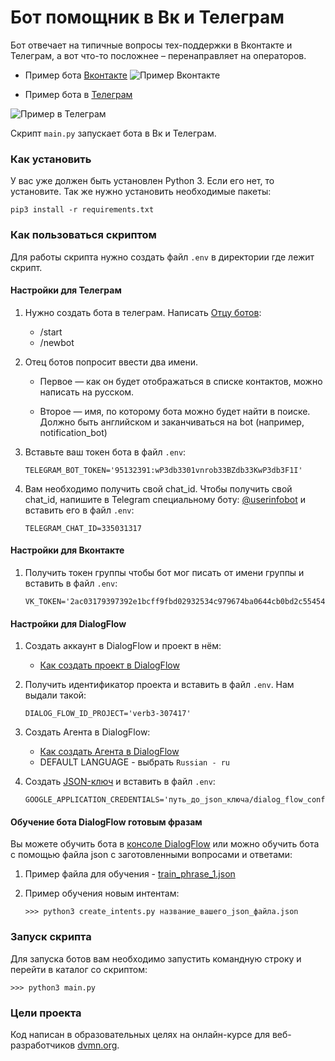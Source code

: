 # Бот помощник в Вк и Телеграм

Бот отвечает на типичные вопросы тех-поддержки в Вконтакте и Телеграм, а вот что-то посложнее – перенаправляет на операторов. 

* Пример бота [Вконтакте](https://vk.com/im?media=&sel=-203493103)
![Пример Вконтакте](https://s221vla.storage.yandex.net/rdisk/014789cef8acad41238cb96c626750baeb9ad57f9d66bdd6a1750004b66ebc0b/605a413b/gYM6vOLH3ltThvsLhTsgmmcYu3HisyGzqeqQeVArq4ZVWoypia2_-2Vud0H93FrhyFSH2s5tgrpMOPaHV8iICQ==?uid=344477538&filename=Untitled.gif&disposition=inline&hash=&limit=0&content_type=image%2Fgif&owner_uid=344477538&fsize=572550&hid=6f11372597de1f7e797c8f2fc9825614&media_type=image&tknv=v2&etag=339b521887c95d893adec3052046fb0c&rtoken=oZkb9Fa5zPgR&force_default=yes&ycrid=na-31149a1d9c1c323142134c07f8f7d8da-downloader6e&ts=5be392dd684c0&s=ecf5ffcfffaa2c3d69a37b36c68160de8286910870e0f6eecf1b0c51fae01da0&pb=U2FsdGVkX1_xNYDWFf8560-q18i5dPjOk-XJPuSQF5X6U7w4XK1yY19J4JxZaZpHGE2JTOO2MRkwFjww5U_Mk-Ol-Wlt0tzLhWR72wgehV8)

* Пример бота в [Телеграм](https://vk.cc/c02ULR)

![Пример в Телеграм](https://s231vla.storage.yandex.net/rdisk/d64aac1307a6967bb6b54310718458e4485d12abe5748501233fa04b3dda1911/605a4301/gYM6vOLH3ltThvsLhTsgmgHXM-cE7hbVRTTeqPobE7otH5iimzlWzxEHDZtMuMsVRA3FDx91c4cjGpjS7dJhEA==?uid=344477538&filename=TG.gif&disposition=inline&hash=&limit=0&content_type=image%2Fgif&owner_uid=344477538&fsize=416665&hid=0a7269cb9c0f98d8267eefb5349d11bc&media_type=image&tknv=v2&etag=ff8bb3f6d6ca56409f5a0d2e7873c334&rtoken=zfAGsdQOlFxr&force_default=yes&ycrid=na-f8bbbd51ac370600279e74a54c8e0df5-downloader20h&ts=5be3948e60240&s=48e2931a2e684e843bef41471fe9505a5ae3aea1d696670632d7f030284944b8&pb=U2FsdGVkX1_Gy_oGuO1E00puGoFLoKoWRyemnbanUrTllYJEGI1m1LyGA1O-vb63X2EoXVod9Bka5bbkG9ZnFSmItPL82CbSBDltTWnSCxQ)

Скрипт ```main.py``` запускает бота в Вк и Телеграм.

### Как установить

У вас уже должен быть установлен Python 3. Если его нет, то установите.
Так же нужно установить необходимые пакеты:
```
pip3 install -r requirements.txt
```

### Как пользоваться скриптом

Для работы скрипта нужно создать файл ```.env``` в директории где лежит скрипт.

#### Настройки для Телеграм

1. Нужно создать бота в телеграм. Написать [Отцу ботов](https://telegram.me/BotFather):
    * /start
    * /newbot
    
2. Отец ботов попросит ввести два имени. 

    * Первое — как он будет отображаться в списке контактов, можно написать на русском. 

    * Второе — имя, по которому бота можно будет найти в поиске. 
      Должно быть английском и заканчиваться на bot (например, notification_bot)

3. Вставьте ваш токен бота в файл ```.env```:
    ```
    TELEGRAM_BOT_TOKEN='95132391:wP3db3301vnrob33BZdb33KwP3db3F1I'
    ```

4. Вам необходимо получить свой chat_id. 
Чтобы получить свой chat_id, напишите в Telegram специальному боту: [@userinfobot](https://telegram.me/userinfobot)
и вставить его в файл ```.env```:
    ```
    TELEGRAM_CHAT_ID=335031317
    ```
#### Настройки для Вконтакте

1. Получить токен группы чтобы бот мог писать от имени группы и вставить в файл ```.env```:
    ```
    VK_TOKEN='2ac03179397392e1bcff9fbd02932534c979674ba0644cb0bd2c554543a38d838a342c526e54936b2d91'
    ```

#### Настройки для DialogFlow

1. Создать аккаунт в DialogFlow и проект в нём:
    * [Как создать проект в DialogFlow](https://cloud.google.com/dialogflow/es/docs/quick/setup)
2. Получить идентификатор проекта и вставить в файл ```.env```. Нам выдали такой:
    ```
    DIALOG_FLOW_ID_PROJECT='verb3-307417'
    ```
3. Создать Агента в DialogFlow:
    * [Как создать Агента в DialogFlow](https://cloud.google.com/dialogflow/es/docs/quick/build-agent)
    * DEFAULT LANGUAGE - выбрать ```Russian - ru```

4. Создать [JSON-ключ](https://cloud.google.com/docs/authentication/getting-started) и вставить в файл ```.env```:
    ```
    GOOGLE_APPLICATION_CREDENTIALS='путь_до_json_ключа/dialog_flow_config.json'
    ```

#### Обучение бота DialogFlow готовым фразам

Вы можете обучить бота в [консоле DialogFlow](https://dialogflow.cloud.google.com/) или можно обучить
бота с помощью файла json с заготовленными вопросами и ответами:

1. Пример файла для обучения - [train_phrase_1.json](https://github.com/canto9112/verb_play/blob/master/train_phrase_1.json)

2. Пример обучения новым интентам:
    ```
    >>> python3 create_intents.py название_вашего_json_файла.json
    ```
   
### Запуск скрипта
Для запуска ботов вам необходимо запустить командную строку и перейти в каталог со скриптом:
```
>>> python3 main.py 
```

### Цели проекта

Код написан в образовательных целях на онлайн-курсе для веб-разработчиков [dvmn.org](https://dvmn.org/).
